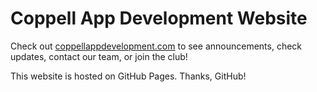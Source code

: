 # Coppell App Development Website

Check out [coppellappdevelopment.com](http://coppellappdevelopment.com) to see announcements, check updates, contact our team, or join the club!

This website is hosted on GitHub Pages. Thanks, GitHub!
